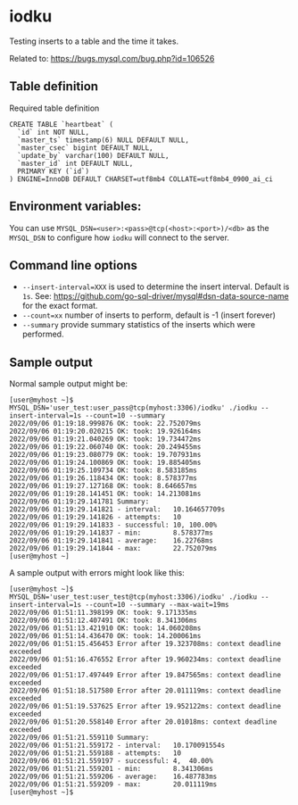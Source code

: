 # iodku

Testing inserts to a table and the time it takes.

Related to: https://bugs.mysql.com/bug.php?id=106526

## Table definition

Required table definition

```
CREATE TABLE `heartbeat` (
  `id` int NOT NULL,
  `master_ts` timestamp(6) NULL DEFAULT NULL,
  `master_csec` bigint DEFAULT NULL,
  `update_by` varchar(100) DEFAULT NULL,
  `master_id` int DEFAULT NULL,
  PRIMARY KEY (`id`)
) ENGINE=InnoDB DEFAULT CHARSET=utf8mb4 COLLATE=utf8mb4_0900_ai_ci
```

## Environment variables:

You can use `MYSQL_DSN=<user>:<pass>@tcp(<host>:<port>)/<db>` as the `MYSQL_DSN`
to configure how `iodku` will connect to the server.

## Command line options

* `--insert-interval=XXX` is used to determine the insert interval. Default is `1s`. See: https://github.com/go-sql-driver/mysql#dsn-data-source-name for the exact format.
* `--count=xx` number of inserts to perform, default is -1 (insert forever)
* `--summary` provide summary statistics of the inserts which were performed.

## Sample output

Normal sample output might be:

```
[user@myhost ~]$ MYSQL_DSN='user_test:user_pass@tcp(myhost:3306)/iodku' ./iodku --insert-interval=1s --count=10 --summary
2022/09/06 01:19:18.999876 OK: took: 22.752079ms
2022/09/06 01:19:20.020215 OK: took: 19.926164ms
2022/09/06 01:19:21.040269 OK: took: 19.734472ms
2022/09/06 01:19:22.060740 OK: took: 20.249455ms
2022/09/06 01:19:23.080779 OK: took: 19.707931ms
2022/09/06 01:19:24.100869 OK: took: 19.885405ms
2022/09/06 01:19:25.109734 OK: took: 8.583185ms
2022/09/06 01:19:26.118434 OK: took: 8.578377ms
2022/09/06 01:19:27.127168 OK: took: 8.646657ms
2022/09/06 01:19:28.141451 OK: took: 14.213081ms
2022/09/06 01:19:29.141781 Summary:
2022/09/06 01:19:29.141821 - interval:   10.164657709s
2022/09/06 01:19:29.141826 - attempts:   10
2022/09/06 01:19:29.141833 - successful: 10, 100.00%
2022/09/06 01:19:29.141837 - min:        8.578377ms
2022/09/06 01:19:29.141841 - average:    16.22768ms
2022/09/06 01:19:29.141844 - max:        22.752079ms
[user@myhost ~]
```

A sample output with errors might look like this:
```
[user@myhost ~]$ MYSQL_DSN='user_test:user_test@tcp(myhost:3306)/iodku' ./iodku --insert-interval=1s --count=10 --summary --max-wait=19ms
2022/09/06 01:51:11.398199 OK: took: 9.171335ms
2022/09/06 01:51:12.407491 OK: took: 8.341306ms
2022/09/06 01:51:13.421910 OK: took: 14.060208ms
2022/09/06 01:51:14.436470 OK: took: 14.200061ms
2022/09/06 01:51:15.456453 Error after 19.323708ms: context deadline exceeded
2022/09/06 01:51:16.476552 Error after 19.960234ms: context deadline exceeded
2022/09/06 01:51:17.497449 Error after 19.847565ms: context deadline exceeded
2022/09/06 01:51:18.517580 Error after 20.011119ms: context deadline exceeded
2022/09/06 01:51:19.537625 Error after 19.952122ms: context deadline exceeded
2022/09/06 01:51:20.558140 Error after 20.01018ms: context deadline exceeded
2022/09/06 01:51:21.559110 Summary:
2022/09/06 01:51:21.559172 - interval:   10.170091554s
2022/09/06 01:51:21.559188 - attempts:   10
2022/09/06 01:51:21.559197 - successful: 4,  40.00%
2022/09/06 01:51:21.559201 - min:        8.341306ms
2022/09/06 01:51:21.559206 - average:    16.487783ms
2022/09/06 01:51:21.559209 - max:        20.011119ms
[user@myhost ~]$
```
